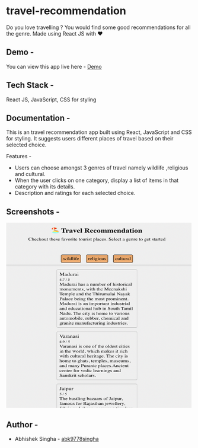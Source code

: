 # travel-recommendation 

Do you love travelling ? You would find some good recommendations for all the genre.
Made using React JS with ❤️

## Demo -

You can view this app live here - [Demo](https://)

## Tech Stack -

React JS, JavaScript, CSS for styling


## Documentation -

This is an travel recommendation app built using React, JavaScript and CSS for styling. It suggests users different places of travel based on their selected choice.

 Features -
- Users can choose amongst 3 genres of travel namely wildlife ,religious and cultural.
- When the user clicks on one category, display a list of items in that category with its details.
- Description and ratings for each selected choice.



## Screenshots -

<img src="/img/travelrecommendation.png" width="500" height="500"/>


## Author -

- Abhishek Singha - [abk9778singha](https://github.com/abk9778singha)

